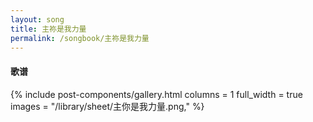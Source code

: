 ```yaml
---
layout: song
title: 主祢是我力量
permalink: /songbook/主祢是我力量
---
```


#### 歌谱

{% include post-components/gallery.html
    columns = 1
    full_width = true
    images = "/library/sheet/主你是我力量.png,"
%}
